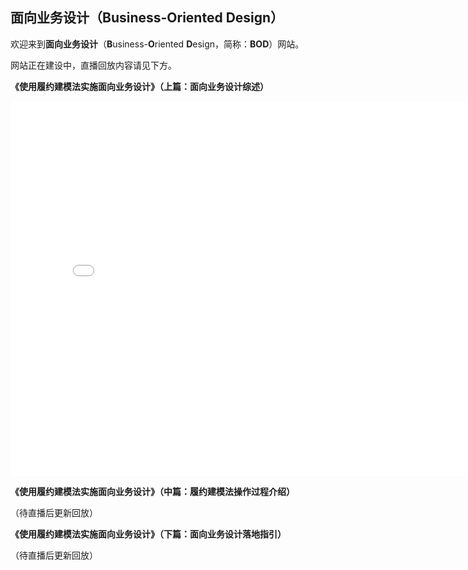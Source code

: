 ## 面向业务设计（Business-Oriented Design）

欢迎来到**面向业务设计**（**B**usiness-**O**riented **D**esign，简称：**BOD**）网站。

网站正在建设中，直播回放内容请见下方。

**《使用履约建模法实施面向业务设计》（上篇：面向业务设计综述）**

<iframe src="//player.bilibili.com/player.html?aid=676769406&bvid=BV1MU4y1u7H3&cid=445086245&page=1" scrolling="no" border="0" frameborder="no" framespacing="0" allowfullscreen="true" width="800" height="600"> </iframe>

**《使用履约建模法实施面向业务设计》（中篇：履约建模法操作过程介绍）**

（待直播后更新回放）

**《使用履约建模法实施面向业务设计》（下篇：面向业务设计落地指引）**

（待直播后更新回放）